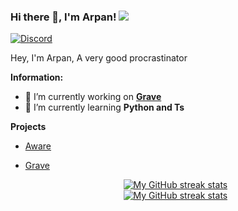 ### Hi there 👋, I'm Arpan! ![](https://komarev.com/ghpvc/?username=arpancodez)
<!-- ![Discord](https://discord.c99.nl/widget/theme-3/836471571786104873.png) -->
<a href="https://discord.com/users/928535547184574495">
<img src="https://discord.c99.nl/widget/theme-3/928535547184574495.png" alt="Discord"/>
</a>

Hey, I'm Arpan, A very good procrastinator

 **Information:**

- 🔭 I’m currently working on  **[Grave](https://gravebot.xyz)**
- 🌱 I’m currently learning  **Python and Ts**

**Projects**

- [Aware](https://awarebot.pro/)
- [Grave](https://gravebot.xyz)
  
  <!-- Streal stats (Light mode) -->
  <div align="center">
    <a href="https://github.com/arpancodez#gh-light-mode-only">
      <img
         src="https://github-readme-streak-stats-phi-opal.vercel.app/?user=arpancodez&locale=en&type=svg&hide_border=true&fire=2d77dc&ring=2d77dc&currStreakLabel=000000"
         alt="My GitHub streak stats"
       />
    </a>
  </div>
  
  
  
  <!-- Streal stats (Dark mode) -->
  <div align="center">
    <a href="https://github.com/arpancodez#gh-dark-mode-only">
      <img
         src="https://github-readme-streak-stats-phi-opal.vercel.app/?user=arpancodez&background=0d1117&currStreakNum=ffffff&sideNums=ffffff&currStreakLabel=ffffff&sideLabels=ffffff&dates=ffffff&fire=2d77dc&ring=2d77dc&locale=en&type=svg&hide_border=true"
         alt="My GitHub streak stats"
       />
    </a>
  </div>
  <br />
  <br />
